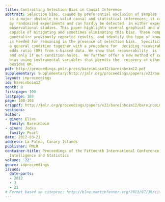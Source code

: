 ```yaml
---
title: Controlling Selection Bias in Causal Inference
abstract: Selection bias, caused by preferential exclusion of samples from the data,
  is a major obstacle to valid causal and statistical inferences; it cannot be removed
  by randomized experiments and can hardly be detected  in either experimental or
  observational studies. This paper highlights several graphical and algebraic methods
  capable of mitigating and sometimes eliminating this bias. These nonparametric methods
  generalize previously reported results, and identify the type of knowledge that
  is needed for reasoning in the presence of selection bias.  Specifically,  we derive
  a general condition together with a procedure for  deciding recoverability of the
  odds ratio (OR) from s-biased data. We show that recoverability  is feasible if
  and only if our condition holds.  We further offer a new method of controlling selection
  bias using instrumental variables that permits the  recovery of other effect measures
  besides OR.
pdf: http://proceedings.pmlr.press/bareinboim12/bareinboim12.pdf
supplementary: Supplementary:http://jmlr.org/proceedings/papers/v22/bareinboim12/bareinboim12Supple.pdf
layout: inproceedings
id: bareinboim12
month: 0
firstpage: 100
lastpage: 108
page: 100-108
origpdf: http://jmlr.org/proceedings/papers/v22/bareinboim12/bareinboim12.pdf
sections: 
author:
- given: Elias
  family: Bareinboim
- given: Judea
  family: Pearl
date: 2012-03-21
address: La Palma, Canary Islands
publisher: PMLR
container-title: Proceedings of the Fifteenth International Conference on Artificial
  Intelligence and Statistics
volume: '22'
genre: inproceedings
issued:
  date-parts:
  - 2012
  - 3
  - 21
# Format based on citeproc: http://blog.martinfenner.org/2013/07/30/citeproc-yaml-for-bibliographies/
---
```


